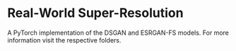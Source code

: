 # Real-World Super-Resolution
A PyTorch implementation of the DSGAN and ESRGAN-FS models. 
For more information visit the respective folders.
